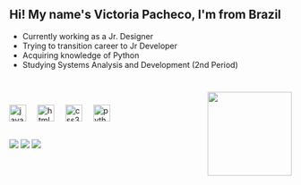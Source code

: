 <h2 align="left"> Hi! My name's Victoria Pacheco, I'm from Brazil</h2>

- Currently working as a Jr. Designer
- Trying to transition career to Jr Developer
- Acquiring knowledge of Python
- Studying Systems Analysis and Development (2nd Period)

###

<br clear="both">

<img align="right" height="150" src="https://img.freepik.com/free-vector/hand-drawn-human-brain_53876-15740.jpg?t=st=1722026762~exp=1722030362~hmac=8f75c3aa6b9238eb781dd85d920d0878b1b14ea81fd5990dcd21c96f18f488b9&w=740"  />

###

<div align="left">
  <img src="https://cdn.jsdelivr.net/gh/devicons/devicon/icons/javascript/javascript-original.svg" height="30" alt="javascript logo"  />
  <img width="12" />
  <img src="https://cdn.jsdelivr.net/gh/devicons/devicon/icons/html5/html5-original.svg" height="30" alt="html5 logo"  />
  <img width="12" />
  <img src="https://cdn.jsdelivr.net/gh/devicons/devicon/icons/css3/css3-original.svg" height="30" alt="css3 logo"  />
  <img width="12" />
  <img src="https://cdn.jsdelivr.net/gh/devicons/devicon/icons/python/python-original.svg" height="30" alt="python logo"  />
</div>
  
  ##
 
<div> 
  
  <a href="https://www.linkedin.com/in/victoriapereiraeng/" target="_blank"><img src="https://img.shields.io/badge/-LinkedIn-%230077B5?style=for-the-badge&logo=linkedin&logoColor=white" target="_blank"></a> 
  <a href = "mailto:victoriapereiraeng@gmail.com"><img src="https://img.shields.io/badge/-Gmail-%23333?style=for-the-badge&logo=gmail&logoColor=white" target="_blank"></a>
  <a href="https://www.instagram.com/victoriapacch/" target="_blank"><img src="https://img.shields.io/badge/-Instagram-%23E4405F?style=for-the-badge&logo=instagram&logoColor=white" target="_blank"></a>
  
</div>

